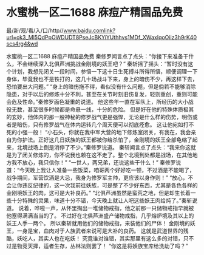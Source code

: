 # 水蜜桃一区二1688 庥痘产精国品免费

最/新/观/看/入/口/http//www.baidu.comlink?url=ok3_Ml5QdPpOWDUDT8PseJcBKYiYUthhvs1MDf_XWaxIqoOiiz3h9rK40scs4rg4&wd

水蜜桃一区二1688 庥痘产精国品免费
秦修罗闻言点了点头：“你接下来准备干什么，不会继续深入北俱芦洲挑战金刚境的妖王吧？”
    秦斩摇了摇头：“暂时没有这个计划，我想先闭关一段时间，参悟一下这十日生死搏斗所得所悟，顺便调理一下身体，毕竟我也不是铁打的，这几十场战斗下来，身上的暗伤不少，再这样下去，恐怕要出大问题。”
    “身上的暗伤拖不得，看似没有什么问题，但是倘若不能够消除隐患，对于以后的修炼十分不利，甚至在关节时刻旧伤复发，轻则重创，重则可能会危及性命。”秦修罗面色凝重的说道。
    他这些年一直在军队上，所经历的大小战役无数，甚至很多时候都是命悬一线，十分的危险。
    但是好在他的特殊体质极其的玄妙，他体内的那一股神秘的修罗战气更是强悍，无论是什么样的伤势，明伤或者是暗伤，只有修罗战气在体内运转几个周天便可以彻底痊愈。
    这让他宛如打不死的小强一般！
    “小石头，你就在我中军大营的地下修炼室闭关，有我在，我会亲自为你护法。正好这几日妖族的妖王都被你给杀怕了，金刚境的妖王全部龟缩了起来，北境战场上倒是消停了不少。”秦修罗说道。
    秦斩闻言点了点头：“我来你这就是为了闭关修炼的，你不说我也赖在这不走了。整个北境到处都是战场，在其他地方我不放心，我只信你！”
    “一世人，两兄弟，还说这些干什么！”
    秦修罗说道：“今天晚上我让人准备一些饭菜，咱哥两个好好吃一顿，不过酒是不能喝了，战争期间，军营饮酒是大忌，我身为修罗军主帅，更应该以身作则！”
    “放心，不会让你违反纪律的，这一次我前往妖族，可是整了不少好东西，尤其是各色各样的金刚境妖王的肉，这可是大补良药。”
    “北俱芦洲虽然是蛮荒之地，但是却生长着一些十分特殊的灵果，味道十分不错，今天晚上就让人吧这些妖王肉给炖了。”秦斩说道。
    说着，哗啦一声，从怀里掏出一堆储物戒指，他之前那一只储物戒指早就被他塞得满满当当的了。
    不过好在北俱芦洲盛产储物戒指，几乎熔炉境及其以上的妖王人手一两个。
    所以秦斩就用他们的储物戒指，来装他们的尸体！
    金刚境的妖王，一身是宝，血肉对于人族武者来说可是大补的良药。
    这就是武道世界的残酷，妖吃人，其实人也在吃妖！
    究竟谁对谁错，其实那里有这么多的对错，只不过是物竞天择，适者生存，丛林法则罢了！
    “你这是将妖族宝库给洗劫了吗？”
